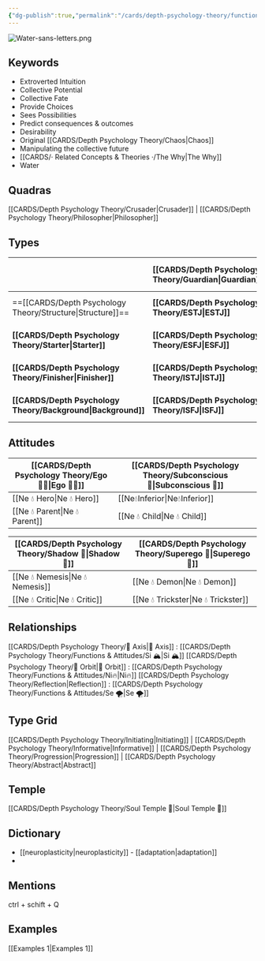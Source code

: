 ```yaml
---
{"dg-publish":true,"permalink":"/cards/depth-psychology-theory/functions-and-attitudes/ne/","noteIcon":"","created":"2022-12-27T21:20:33.776+01:00","updated":"2023-04-10T21:35:49.294+02:00"}
---
```


![Water-sans-letters.png](/img/user/EXTRAS/Images/Water-sans-letters.png)
## Keywords 
- Extroverted Intuition
- Collective Potential
- Collective Fate
- Provide Choices 
- Sees Possibilities 
- Predict consequences & outcomes 
- Desirability
- Original [[CARDS/Depth Psychology Theory/Chaos\|Chaos]]
- Manipulating the collective future 
- [[CARDS/· Related Concepts & Theories ·/The Why\|The Why]]
- Water

## Quadras
[[CARDS/Depth Psychology Theory/Crusader\|Crusader]] | [[CARDS/Depth Psychology Theory/Philosopher\|Philosopher]] 

## Types 

|            | **[[CARDS/Depth Psychology Theory/Guardian\|Guardian]]** | [[CARDS/Depth Psychology Theory/Artisan\|Artisan]] | **[[CARDS/Depth Psychology Theory/Intellectual\|Intellectual]]** | **[[CARDS/Depth Psychology Theory/Idealist\|Idealist]]** |
|:---------- |:-------- |:------- |:------------ |:-------- |
| ==[[CARDS/Depth Psychology Theory/Structure\|Structure]]== | **[[CARDS/Depth Psychology Theory/ESTJ\|ESTJ]]**     | [[CARDS/Depth Psychology Theory/ESTP\|ESTP]]    | [[CARDS/Depth Psychology Theory/ENTJ\|ENTJ]]         | [[CARDS/Depth Psychology Theory/ENFJ\|ENFJ]]     |
| **[[CARDS/Depth Psychology Theory/Starter\|Starter]]**    | **[[CARDS/Depth Psychology Theory/ESFJ\|ESFJ]]**     | [[CARDS/Depth Psychology Theory/ESFP\|ESFP]]    | **[[CARDS/Depth Psychology Theory/ENTP\|ENTP]]**         | **[[CARDS/Depth Psychology Theory/ENFP\|ENFP]]**     |
| **[[CARDS/Depth Psychology Theory/Finisher\|Finisher]]**   | **[[CARDS/Depth Psychology Theory/ISTJ\|ISTJ]]**     | [[CARDS/Depth Psychology Theory/ISTP\|ISTP]]  | [[CARDS/Depth Psychology Theory/INTJ\|INTJ]]         | [[CARDS/Depth Psychology Theory/INFJ\|INFJ]] |
| **[[CARDS/Depth Psychology Theory/Background\|Background]]** | **[[CARDS/Depth Psychology Theory/ISFJ\|ISFJ]]**     | [[CARDS/Depth Psychology Theory/ISFP\|ISFP]]    | **[[CARDS/Depth Psychology Theory/INTP\|INTP]]**         | **[[CARDS/Depth Psychology Theory/INFP\|INFP]]**     |      


## Attitudes

| [[CARDS/Depth Psychology Theory/Ego 🙋‍♂️\|Ego 🙋‍♂️]]        | [[CARDS/Depth Psychology Theory/Subconscious 🤸\|Subconscious 🤸]]    |
| -------------------- | ---------------------- |
| [[Ne 💧 Hero\|Ne 💧 Hero]]   | [[Ne💧Inferior\|Ne💧Inferior]]  |
| [[Ne 💧 Parent\|Ne 💧 Parent]] | [[Ne 💧 Child\|Ne 💧 Child]] |

| [[CARDS/Depth Psychology Theory/Shadow 👤\|Shadow 👤]]         | [[CARDS/Depth Psychology Theory/Superego 👹\|Superego 👹]]         |
| --------------------- | ----------------------- |
| [[Ne 💧 Nemesis\|Ne 💧 Nemesis]] |  [[Ne 💧 Demon\|Ne 💧 Demon]] |
| [[Ne 💧 Critic\|Ne 💧 Critic]]  | [[Ne 💧 Trickster\|Ne 💧 Trickster]] |

## Relationships 
[[CARDS/Depth Psychology Theory/🧲 Axis\|🧲 Axis]] : [[CARDS/Depth Psychology Theory/Functions & Attitudes/Si 🏔️\|Si 🏔️]]
[[CARDS/Depth Psychology Theory/🔄 Orbit\|🔄 Orbit]] : [[CARDS/Depth Psychology Theory/Functions & Attitudes/Ni🔥\|Ni🔥]]
[[CARDS/Depth Psychology Theory/Reflection\|Reflection]]  : [[CARDS/Depth Psychology Theory/Functions & Attitudes/Se 🌪️\|Se 🌪️]]

## Type Grid 
[[CARDS/Depth Psychology Theory/Initiating\|Initiating]] | [[CARDS/Depth Psychology Theory/Informative\|Informative]] | [[CARDS/Depth Psychology Theory/Progression\|Progression]] | [[CARDS/Depth Psychology Theory/Abstract\|Abstract]] 

## Temple 
[[CARDS/Depth Psychology Theory/Soul Temple 👥\|Soul Temple 👥]]

## Dictionary
- [[neuroplasticity\|neuroplasticity]] - [[adaptation\|adaptation]]
- 

## Mentions 
ctrl + schift + Q

## Examples 
[[Examples 1\|Examples 1]] 
